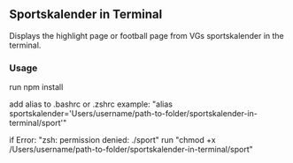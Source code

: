 ## Sportskalender in Terminal

Displays the highlight page or football page from VGs sportskalender in the terminal.

### Usage

run npm install

add alias to .bashrc or .zshrc
example: "alias sportskalender='Users/username/path-to-folder/sportskalender-in-terminal/sport'"

if Error: "zsh: permission denied: ./sport"
run "chmod +x /Users/username/path-to-folder/sportskalender-in-terminal/sport"

